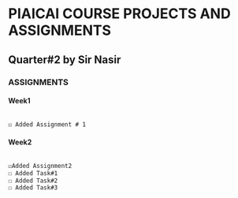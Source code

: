 # PIAICAI COURSE PROJECTS AND ASSIGNMENTS
## **Quarter#2 by Sir Nasir**
### **ASSIGNMENTS** 
#### **Week1**
```diff

☑️ Added Assignment # 1
```
#### **Week2**
```diff

☑️Added Assignment2
☐ Added Task#1
☐ Added Task#2
☐ Added Task#3

```
